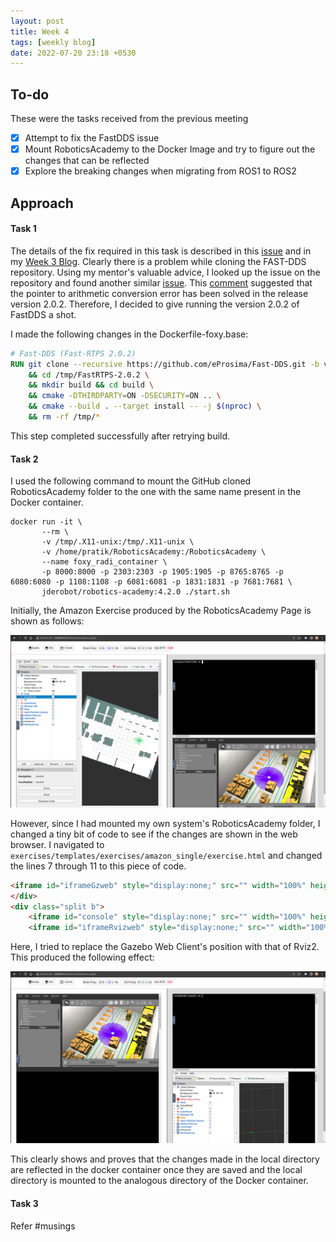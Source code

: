 ```yaml
---
layout: post
title: Week 4
tags: [weekly blog]
date: 2022-07-20 23:18 +0530
---
```


## To-do

These were the tasks received from the previous meeting

- [x] Attempt to fix the FastDDS issue
- [x] Mount RoboticsAcademy to the Docker Image and try to figure out the changes that can be reflected
- [x] Explore the breaking changes when migrating from ROS1 to ROS2

## Approach

#### Task 1

The details of the fix required in this task is described in this [issue](https://github.com/TheRoboticsClub/gsoc2022-Pratik_Mishra/issues/2) and in my [Week 3 Blog](https://theroboticsclub.github.io/gsoc2022-Pratik_Mishra/2022/07/09/Week3/). Clearly there is a problem while cloning the FAST-DDS repository. Using my mentor's valuable advice, I looked up the issue on the repository and found another similar [issue](https://github.com/eProsima/Fast-DDS/issues/2713). This [comment](https://github.com/eProsima/Fast-DDS/issues/2713#issuecomment-1143585758) suggested that the pointer to arithmetic conversion error has been solved in the release version 2.0.2. Therefore, I decided to give running the version 2.0.2 of FastDDS a shot. 

I made the following changes in the Dockerfile-foxy.base: 
```dockerfile
# Fast-DDS (Fast-RTPS 2.0.2)
RUN git clone --recursive https://github.com/eProsima/Fast-DDS.git -b v2.0.2 /tmp/FastRTPS-2.0.2 \
	&& cd /tmp/FastRTPS-2.0.2 \
	&& mkdir build && cd build \
	&& cmake -DTHIRDPARTY=ON -DSECURITY=ON .. \
	&& cmake --build . --target install -- -j $(nproc) \
	&& rm -rf /tmp/*
```

This step completed successfully after retrying build. 

#### Task 2

I used the following command to mount the GitHub cloned RoboticsAcademy folder to the one with the same name present in the Docker container.
```shell
docker run -it \
       --rm \
       -v /tmp/.X11-unix:/tmp/.X11-unix \
       -v /home/pratik/RoboticsAcademy:/RoboticsAcademy \
       --name foxy_radi_container \
       -p 8000:8000 -p 2303:2303 -p 1905:1905 -p 8765:8765 -p 6080:6080 -p 1108:1108 -p 6081:6081 -p 1831:1831 -p 7681:7681 \
       jderobot/robotics-academy:4.2.0 ./start.sh
```

Initially, the Amazon Exercise produced by the RoboticsAcademy Page is shown as follows:

![Changed](https://github.com/TheRoboticsClub/gsoc2022-Pratik_Mishra/blob/main/docs/pictures/Week4_2.png?raw=true)

However, since I had mounted my own system's RoboticsAcademy folder, I changed a tiny bit of code to see if the changes are shown in the web browser. I navigated to `exercises/templates/exercises/amazon_single/exercise.html` and changed the lines 7 through 11 to this piece of code. 

```html
<iframe id="iframeGzweb" style="display:none;" src="" width="100%" height="100%" ></iframe>
</div>
<div class="split b">
    <iframe id="console" style="display:none;" src="" width="100%" height="50%"></iframe>
    <iframe id="iframeRvizweb" style="display:none;" src="" width="100%" height="50%" ></iframe>
```

Here, I tried to replace the Gazebo Web Client's position with that of Rviz2. This produced the following effect: 

![Original](https://github.com/TheRoboticsClub/gsoc2022-Pratik_Mishra/blob/main/docs/pictures/Week4_1.png?raw=true)



This clearly shows and proves that the changes made in the local directory are reflected in the docker container once they are saved and the local directory is mounted to the analogous directory of the Docker container. 

#### Task 3

Refer #musings
